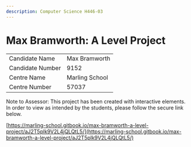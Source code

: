 ```yaml
---
description: Computer Science H446-03
---
```


# Max Bramworth: A Level Project

|                  |                |
| ---------------- | -------------- |
| Candidate Name   | Max Bramworth  |
| Candidate Number | 9152           |
| Centre Name      | Marling School |
| Centre Number    | 57037          |

Note to Assessor: This project has been created with interactive elements. In order to view as intended by the students, please follow the secure link below.

[https://marling-school.gitbook.io/max-bramworth-a-level-project/aJ2T5plk9V2L4jQLQtL5/](https://marling-school.gitbook.io/max-bramworth-a-level-project/aJ2T5plk9V2L4jQLQtL5/)
